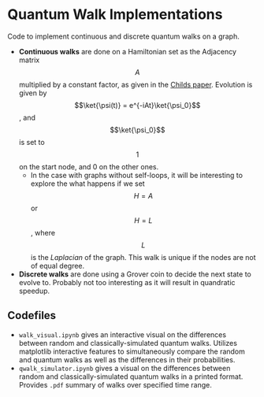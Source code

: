 # Quantum Walk Implementations
Code to implement continuous and discrete quantum walks on a graph. 
- **Continuous walks** are done on a Hamiltonian set as the Adjacency matrix $$A$$ multiplied by a constant factor, as given in the <a href=https://arxiv.org/pdf/quant-ph/0209131>Childs paper</a>. Evolution is given by $$\ket{\psi(t)} = e^{-iAt}\ket{\psi_0}$$, and $$\ket{\psi_0}$$ is set to $$1$$ on the start node, and 0 on the other ones.
    - In the case with graphs without self-loops, it will be interesting to explore the what happens if we set $$H=A$$ or $$H=L$$, where $$L$$ is the *Laplacian* of the graph. This walk is unique if the nodes are not of equal degree.
- **Discrete walks** are done using a Grover coin to decide the next state to evolve to. Probably not too interesting as it will result in quandratic speedup.

## Codefiles
- <code>walk_visual.ipynb</code> gives an interactive visual on the differences between random and classically-simulated quantum walks. Utilizes matplotlib interactive features to simultaneously compare the random and quantum walks as well as the differences in their probabilities.
- <code>qwalk_simulator.ipynb</code> gives a visual on the differences between random and classically-simulated quantum walks in a printed format. Provides <code>.pdf</code> summary of walks over specified time range.